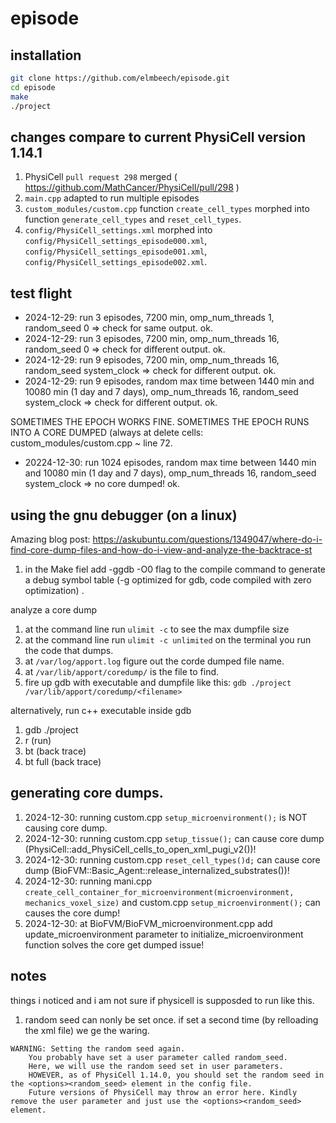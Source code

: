 # episode

## installation

```bash
git clone https://github.com/elmbeech/episode.git
cd episode
make
./project
```

## changes compare to current PhysiCell version 1.14.1

1. PhysiCell `pull request 298` merged ( https://github.com/MathCancer/PhysiCell/pull/298 )
1. `main.cpp`  adapted to run multiple episodes
1. `custom_modules/custom.cpp` function `create_cell_types` morphed into function `generate_cell_types` and `reset_cell_types`.
1. `config/PhysiCell_settings.xml` morphed into `config/PhysiCell_settings_episode000.xml`, `config/PhysiCell_settings_episode001.xml`, `config/PhysiCell_settings_episode002.xml`.


## test flight
+ 2024-12-29: run 3 episodes, 7200 min, omp_num_threads 1, random_seed 0  => check for same output. ok.
+ 2024-12-29: run 3 episodes, 7200 min, omp_num_threads 16, random_seed 0 => check for different output. ok.
+ 2024-12-29: run 9 episodes, 7200 min, omp_num_threads 16, random_seed system_clock => check for different output. ok.
+ 2024-12-29: run 9 episodes, random max time between 1440 min and 10080 min (1 day and 7 days), omp_num_threads 16, random_seed system_clock => check for different output. ok.

SOMETIMES THE EPOCH WORKS FINE.
SOMETIMES THE EPOCH RUNS INTO A CORE DUMPED (always at delete cells: custom_modules/custom.cpp ~ line 72.

+ 20224-12-30: run 1024 episodes, random max time between 1440 min and 10080 min (1 day and 7 days), omp_num_threads 16, random_seed system_clock => no core dumped! ok.


## using the gnu debugger (on a linux)

Amazing blog post: https://askubuntu.com/questions/1349047/where-do-i-find-core-dump-files-and-how-do-i-view-and-analyze-the-backtrace-st

1. in the Make fiel add -ggdb -O0 flag to the compile command to generate a debug symbol table (-g optimized for gdb, code compiled with zero optimization) .

analyze a core dump
1. at the command line run `ulimit -c` to see the max dumpfile size
1. at the command line run `ulimit -c unlimited` on the terminal you run the code that dumps.
1. at `/var/log/apport.log` figure out the corde dumped file name.
1. at `/var/lib/apport/coredump/` is the file to find.
1. fire up gdb with executable and dumpfile like this: `gdb ./project /var/lib/apport/coredump/<filename>`

alternatively, run c++ executable inside gdb
1. gdb ./project
1. r  (run)
1. bt (back trace)
1. bt full (back trace)


## generating core dumps.

1. 2024-12-30: running custom.cpp `setup_microenvironment();` is NOT causing core dump.
1. 2024-12-30: running custom.cpp `setup_tissue();` can cause core dump (PhysiCell::add_PhysiCell_cells_to_open_xml_pugi_v2())!
1. 2024-12-30: running custom.cpp `reset_cell_types()d;` can cause core dump (BioFVM::Basic_Agent::release_internalized_substrates())!
1. 2024-12-30: running mani.cpp `create_cell_container_for_microenvironment(microenvironment, mechanics_voxel_size)` and custom.cpp `setup_microenvironment();` can causes the core dump!
1. 2024-12-30: at BioFVM/BioFVM_microenvironment.cpp add update_microenvironment parameter to initialize_microenvironment function solves the core get dumped  issue!

## notes
things i noticed and i am not sure if physicell is supposded to run like this.

1. random seed can nonly be set once. if set a second time (by relloading the xml file) we ge the waring.
```
WARNING: Setting the random seed again.
	You probably have set a user parameter called random_seed.
	Here, we will use the random seed set in user parameters.
	HOWEVER, as of PhysiCell 1.14.0, you should set the random seed in the <options><random_seed> element in the config file.
	Future versions of PhysiCell may throw an error here. Kindly remove the user parameter and just use the <options><random_seed> element.
```
